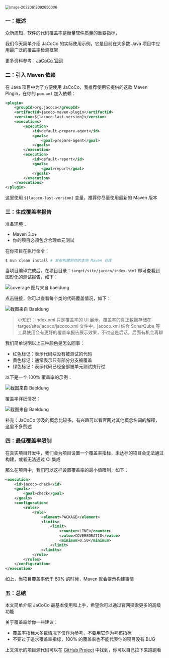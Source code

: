 <img src="https://pcloud-1258173945.cos.ap-guangzhou.myqcloud.com/image-20220613092650006.png" alt="image-20220613092650006" style="zoom:80%;" />



### 一：概述

众所周知，软件的代码覆盖率是衡量软件质量的重要指标，

我们今天简单介绍 JaCoCo 的实际使用示例，它是目前在大多数 Java 项目中应用最广泛的覆盖率检测框架



更多资料参考：[JaCoCo 官网](https://www.jacoco.org/index.html)



### 二：引入 Maven 依赖

在 Java 项目中为了方便使用 JaCoCo，我推荐使用它提供的这款 Maven Plngin，在你的 `pom.xml` 加入依赖：

```xml
<plugin>
    <groupId>org.jacoco</groupId>
    <artifactId>jacoco-maven-plugin</artifactId>
    <version>${lacoco-last-version}</version>
    <executions>
        <execution>
            <id>default-prepare-agent</id>
            <goals>
                <goal>prepare-agent</goal>
            </goals>
        </execution>
        <execution>
            <id>default-report</id>
            <goals>
                <goal>report</goal>
            </goals>
        </execution>
    </executions>
</plugin>
```

这里使用 `${lacoco-last-version}` 变量，推荐你尽量使用最新的 Maven 版本



###  三：生成覆盖率报告

准备环境：

* Maven 3.x+
* 你的项目必须包含合理单元测试



在你项目在执行命令：

```sh
$ mvn clean install # 发布构建到你的本地 Maven 仓库
```

当项目编译完成后，在项目目录：`target/site/jacoco/index.html` 即可查看到图形化的测试报告，如下：

![coverage 图片来自 baeldung](https://pcloud-1258173945.cos.ap-guangzhou.myqcloud.com/coverage-3.png)

点击链接，你可以查看每个类的代码覆盖情况，如下：

![截图来自 Baeldung](https://pcloud-1258173945.cos.ap-guangzhou.myqcloud.com/palindrometest1-1.png)



> 小知识：index.xml 只是覆盖率的 UI 展示，覆盖率的真正数据存储在 target/site/jacoco/jacoco.xml 文件中，jacoco.xml 结合 SonarQube 等工具使用会有更好的覆盖率报告展示效果，不过这是后话，后面有机会再聊



我们简单说明以上三种颜色是怎么回事：

* 红色标记：表示代码块没有被测试的代码
* 黄色标记：通常表示只有部分分支被覆盖
* 绿色标记：表示代码已经全部被单元测试执行过



以下是一个 100% 覆盖率的示例：

![截图来自 Baeldung](https://pcloud-1258173945.cos.ap-guangzhou.myqcloud.com/coverage-2.png)

覆盖率详细情况：

![截图来自 Baeldung](https://pcloud-1258173945.cos.ap-guangzhou.myqcloud.com/coverage-1.png)



补充：JaCoCo 涉及的概念比较多，有兴趣可以看官网对其他概念名词的解释，这里不多赘述



### 四：最低覆盖率限制

在真实项目开发中，我们会为项目设置一个覆盖率指标，未达标的项目会无法通过构建，或者无法通过 CI 集成  

那么在项目中，我们可以这样设置覆盖率的最小值限制，如下：

```xml
<execution>
    <id>jacoco-check</id>
    <goals>
        <goal>check</goal>
    </goals>
    <configuration>
        <rules>
            <rule>
                <element>PACKAGE</element>
                <limits>
                    <limit>
                        <counter>LINE</counter>
                        <value>COVEREDRATIO</value>
                        <minimum>0.50</minimum>
                    </limit>
                </limits>
            </rule>
        </rules>
    </configuration>
</execution>
```

如上，当项目覆盖率低于 50% 的时候，Maven 就会提示构建事情



### 五：总结

本文简单介绍 JaCoCo 最基本使用和上手，希望你可以通过官网探索更多的高级功能

关于覆盖率给你一些建议：

* 覆盖率指标大多数情况下仅作为参考，不要用它作为考核指标
* 不要过于追求覆盖率指标，100% 的覆盖率也不能代表你的项目没有 BUG



上文演示的项目源代码可以在 [GitHub Project](https://github.com/eugenp/tutorials/tree/master/testing-modules/testing-libraries) 中找到，你可以自己拉下来跑跑看